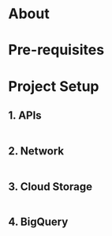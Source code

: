 # About

# Pre-requisites



# Project Setup


## 1. APIs
```

```

## 2. Network
```

```


## 3. Cloud Storage
```

```

## 4. BigQuery
```

```
